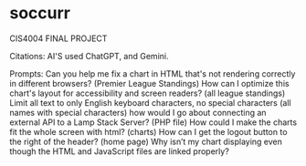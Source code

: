 # soccurr
CIS4004 FINAL PROJECT

Citations:
AI'S used ChatGPT, and Gemini.

Prompts:
Can you help me fix a chart in HTML that's not rendering correctly in different browsers? (Premier League Standings)
How can I optimize this chart's layout for accessibility and screen readers? (all league standings)
Limit all text to only English keyboard characters, no special characters (all names with special characters)
how would I go about connecting an external API to a Lamp Stack Server? (PHP file)
How could I make the charts fit the whole screen with html? (charts)
How can I get the logout button to the right of the header? (home page)
Why isn’t my chart displaying even though the HTML and JavaScript files are linked properly?


